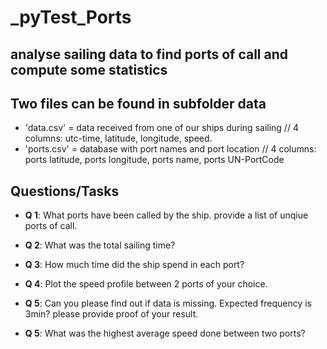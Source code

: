 # _pyTest_Ports
## analyse sailing data to find ports of call and compute some statistics

## Two files can be found in subfolder data
* 'data.csv' = data received from one of our ships during sailing // 4 columns: utc-time, latitude, longitude, speed.
* 'ports.csv' = database with port names and port location // 4 columns: ports latitude, ports longitude, ports name, ports UN-PortCode

## Questions/Tasks
* **Q 1**: What ports have been called by the ship. provide a list of unqiue ports of call.
* **Q 2**: What was the total sailing time?
* **Q 3**: How much time did the ship spend in each port?
* **Q 4**: Plot the speed profile between 2 ports of your choice.
* **Q 5**: Can you please find out if data is missing. Expected frequency is 3min? please provide proof of your result.

* **Q 5**: What was the highest average speed done between two ports?

